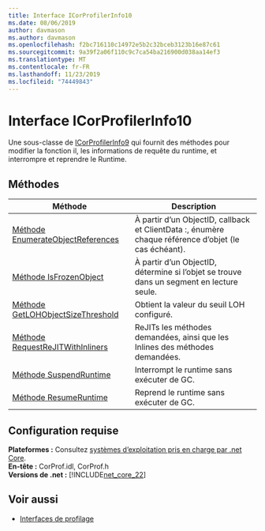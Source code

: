 ```yaml
---
title: Interface ICorProfilerInfo10
ms.date: 08/06/2019
author: davmason
ms.author: davmason
ms.openlocfilehash: f2bc716110c14972e5b2c32bceb3123b16e87c61
ms.sourcegitcommit: 9a39f2a06f110c9c7ca54ba216900d038aa14ef3
ms.translationtype: MT
ms.contentlocale: fr-FR
ms.lasthandoff: 11/23/2019
ms.locfileid: "74449843"
---
```

# <a name="icorprofilerinfo10-interface"></a>Interface ICorProfilerInfo10

Une sous-classe de [ICorProfilerInfo9](../../../../docs/framework/unmanaged-api/profiling/icorprofilerinfo9-interface.md) qui fournit des méthodes pour modifier la fonction il, les informations de requête du runtime, et interrompre et reprendre le Runtime.

## <a name="methods"></a>Méthodes  

| Méthode|Description|  
| ------------|-----------------|  
|[Méthode EnumerateObjectReferences](../../../../docs/framework/unmanaged-api/profiling/icorprofilerinfo10-enumerateobjectreferences-method.md)|À partir d’un ObjectID, callback et ClientData :, énumère chaque référence d’objet (le cas échéant). |
|[Méthode IsFrozenObject](../../../../docs/framework/unmanaged-api/profiling/icorprofilerinfo10-isfrozenobject-method.md)|À partir d’un ObjectID, détermine si l’objet se trouve dans un segment en lecture seule. |
|[Méthode GetLOHObjectSizeThreshold](../../../../docs/framework/unmanaged-api/profiling/icorprofilerinfo10-getlohobjectsizethreshold-method.md)|Obtient la valeur du seuil LOH configuré. |
|[Méthode RequestReJITWithInliners](../../../../docs/framework/unmanaged-api/profiling/icorprofilerinfo10-requestrejitwithinliners-method.md)| ReJITs les méthodes demandées, ainsi que les Inlines des méthodes demandées.  |
|[Méthode SuspendRuntime](../../../../docs/framework/unmanaged-api/profiling/icorprofilerinfo10-suspendruntime-method.md)| Interrompt le runtime sans exécuter de GC. |
|[Méthode ResumeRuntime](../../../../docs/framework/unmanaged-api/profiling/icorprofilerinfo10-resumeruntime-method.md)| Reprend le runtime sans exécuter de GC. |

## <a name="requirements"></a>Configuration requise  
**Plateformes :** Consultez [systèmes d’exploitation pris en charge par .net Core](../../../core/install/dependencies.md?tabs=netcore30&pivots=os-windows).  
**En-tête :** CorProf.idl, CorProf.h  
**Versions de .net :** [!INCLUDE[net_core_22](../../../../includes/net-core-30-md.md)] 

## <a name="see-also"></a>Voir aussi

- [Interfaces de profilage](../../../../docs/framework/unmanaged-api/profiling/profiling-interfaces.md)
